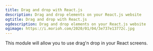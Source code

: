 ```yaml
---
title: Drag and drop with React.js
description: Drag and drop elements on your React.js website
ogtitle: Drag and drop with React.js
ogdescription: Drag and drop elements on your React.js website
ogimage: https://i.morioh.com/2020/01/04/3e737e13772c.jpg
---
```


This module will allow you to use drag'n drop in your React screens.